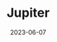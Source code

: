 ---
title: "Jupiter"
type: planet
date: 2023-06-07
hashtag: "jupiter"
orbits:
  - Sun
subdivision-of:
  - Solar System
tags:
  - Planet
  - Solar System
---